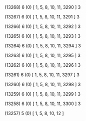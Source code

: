 (13268) 6 (0) [ 1, 5, 8, 10, 11, 3290 ] 3 


(13267) 6 (0) [ 1, 5, 8, 10, 11, 3291 ] 3 


(13266) 6 (0) [ 1, 5, 8, 10, 11, 3292 ] 3 


(13265) 6 (0) [ 1, 5, 8, 10, 11, 3293 ] 3 


(13264) 6 (0) [ 1, 5, 8, 10, 11, 3294 ] 3 


(13263) 6 (0) [ 1, 5, 8, 10, 11, 3295 ] 3 


(13262) 6 (0) [ 1, 5, 8, 10, 11, 3296 ] 3 


(13261) 6 (0) [ 1, 5, 8, 10, 11, 3297 ] 3 


(13260) 6 (0) [ 1, 5, 8, 10, 11, 3298 ] 3 


(13259) 6 (0) [ 1, 5, 8, 10, 11, 3299 ] 3 


(13258) 6 (0) [ 1, 5, 8, 10, 11, 3300 ] 3 


(13257) 5 (0) [ 1, 5, 8, 10, 12 ]  

